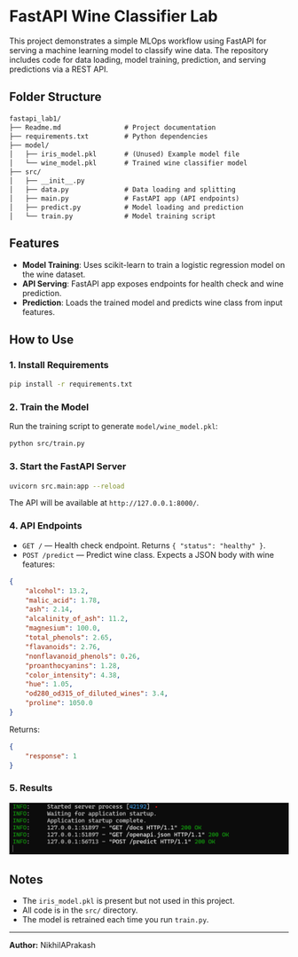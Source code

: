 # FastAPI Wine Classifier Lab

This project demonstrates a simple MLOps workflow using FastAPI for serving a machine learning model to classify wine data. The repository includes code for data loading, model training, prediction, and serving predictions via a REST API.

## Folder Structure

```
fastapi_lab1/
├── Readme.md                # Project documentation
├── requirements.txt         # Python dependencies
├── model/
│   ├── iris_model.pkl       # (Unused) Example model file
│   └── wine_model.pkl       # Trained wine classifier model
├── src/
│   ├── __init__.py
│   ├── data.py              # Data loading and splitting
│   ├── main.py              # FastAPI app (API endpoints)
│   ├── predict.py           # Model loading and prediction
│   └── train.py             # Model training script
```

## Features

- **Model Training**: Uses scikit-learn to train a logistic regression model on the wine dataset.
- **API Serving**: FastAPI app exposes endpoints for health check and wine prediction.
- **Prediction**: Loads the trained model and predicts wine class from input features.

## How to Use

### 1. Install Requirements
```bash
pip install -r requirements.txt
```

### 2. Train the Model
Run the training script to generate `model/wine_model.pkl`:
```bash
python src/train.py
```

### 3. Start the FastAPI Server
```bash
uvicorn src.main:app --reload
```
The API will be available at `http://127.0.0.1:8000/`.

### 4. API Endpoints
- `GET /` — Health check endpoint. Returns `{ "status": "healthy" }`.
- `POST /predict` — Predict wine class. Expects a JSON body with wine features:

```json
{
	"alcohol": 13.2,
	"malic_acid": 1.78,
	"ash": 2.14,
	"alcalinity_of_ash": 11.2,
	"magnesium": 100.0,
	"total_phenols": 2.65,
	"flavanoids": 2.76,
	"nonflavanoid_phenols": 0.26,
	"proanthocyanins": 1.28,
	"color_intensity": 4.38,
	"hue": 1.05,
	"od280_od315_of_diluted_wines": 3.4,
	"proline": 1050.0
}
```
Returns:
```json
{
	"response": 1
}
```

### 5. Results
![Terminal Results](assets/results.png)

## Notes
- The `iris_model.pkl` is present but not used in this project.
- All code is in the `src/` directory.
- The model is retrained each time you run `train.py`.

---
**Author:** NikhilAPrakash
